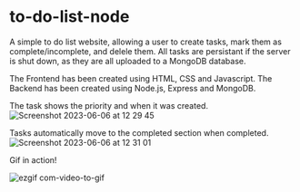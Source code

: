 # to-do-list-node

A simple to do list website, allowing a user to create tasks, mark them as complete/incomplete, and delele them. 
All tasks are persistant if the server is shut down, as they are all uploaded to a MongoDB database. 

The Frontend has been created using HTML, CSS and Javascript.
The Backend has been created using Node.js, Express and MongoDB.

The task shows the priority and when it was created.
![Screenshot 2023-06-06 at 12 29 45](https://github.com/ZaynRassam/to-do-list-node/assets/112281021/11c3080e-944e-45a6-80df-699b9f1f48ef)


Tasks automatically move to the completed section when completed.
![Screenshot 2023-06-06 at 12 31 01](https://github.com/ZaynRassam/to-do-list-node/assets/112281021/d9202859-bf69-475a-ba7c-08f0c362251d)

Gif in action!

![ezgif com-video-to-gif](https://github.com/ZaynRassam/to-do-list-node/assets/112281021/23b45e01-6f5e-427a-a1ea-4a0d4ad949ca)
